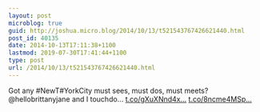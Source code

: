 ```yaml
---
layout: post
microblog: true
guid: http://joshua.micro.blog/2014/10/13/t521543767426621440.html
post_id: 40135
date: 2014-10-13T17:11:38+1100
lastmod: 2019-07-30T17:41:44+1100
type: post
url: /2014/10/13/t521543767426621440.html
---
```

Got any #NewT#YorkCity must sees, must dos, must meets? @hellobrittanyjane and I touchdo... [t.co/gXuXNnd4x...](http://t.co/gXuXNnd4xy) [t.co/8ncme4MSp...](http://t.co/8ncme4MSpK)
